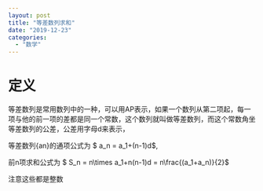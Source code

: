 ```yaml
---
layout: post
title: "等差数列求和"
date: "2019-12-23"
categories: 
  - "数学"
---
```


# 定义

等差数列是常用数列中的一种，可以用AP表示，如果一个数列从第二项起，每一项与他的前一项的差都是同一个常数，这个数列就叫做等差数列，而这个常数角坐等差数列的公差，公差用字母d来表示，

等差数列{an}的通项公式为 $ a\_n = a\_1+(n-1)d$,

前n项求和公式为 $ S\_n = n\\times a\_1+n(n-1)d = n\\frac{(a\_1+a\_n)}{2}$

注意这些都是整数
